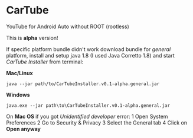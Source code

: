 # CarTube
YouTube for Android Auto without ROOT (rootless)

This is **alpha** version!

If specific platform bundle didn't work download bundle for *general* platform, install and setup java 1.8 (I used Java Corretto 1.8) and start *CarTube Installer* from terminal:

**Mac/Linux**
```
java --jar path/to/CarTubeInstaller.v0.1-alpha.general.jar
```

**Windows**
```
java.exe --jar path\to\CarTubeInstaller.v0.1-alpha.general.jar
```

On **Mac OS** if you got *Unidentified developer* error:
1 Open System Preferences
2 Go to Security & Privacy
3 Select the General tab
4 Click on **Open anyway**
